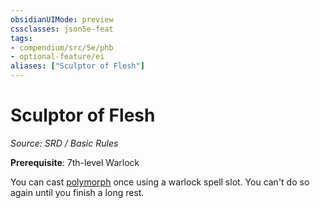 ```yaml
---
obsidianUIMode: preview
cssclasses: json5e-feat
tags:
- compendium/src/5e/phb
- optional-feature/ei
aliases: ["Sculptor of Flesh"]
---
```

# Sculptor of Flesh
*Source: SRD / Basic Rules*  

**Prerequisite**: 7th-level Warlock

You can cast [polymorph](compendium/spells/polymorph.md) once using a warlock spell slot. You can't do so again until you finish a long rest.